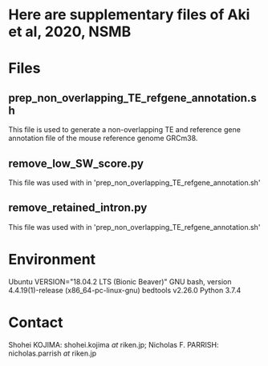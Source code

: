 # Here are supplementary files of Aki et al, 2020, NSMB

# Files
## prep_non_overlapping_TE_refgene_annotation.sh
This file is used to generate a non-overlapping TE and reference gene annotation file of the mouse reference genome GRCm38.

## remove_low_SW_score.py
This file was used with in 'prep_non_overlapping_TE_refgene_annotation.sh'

## remove_retained_intron.py
This file was used with in 'prep_non_overlapping_TE_refgene_annotation.sh'

# Environment
Ubuntu VERSION="18.04.2 LTS (Bionic Beaver)"
GNU bash, version 4.4.19(1)-release (x86_64-pc-linux-gnu)
bedtools v2.26.0
Python 3.7.4

# Contact
Shohei KOJIMA: shohei.kojima _at_ riken.jp;
Nicholas F. PARRISH: nicholas.parrish _at_ riken.jp

